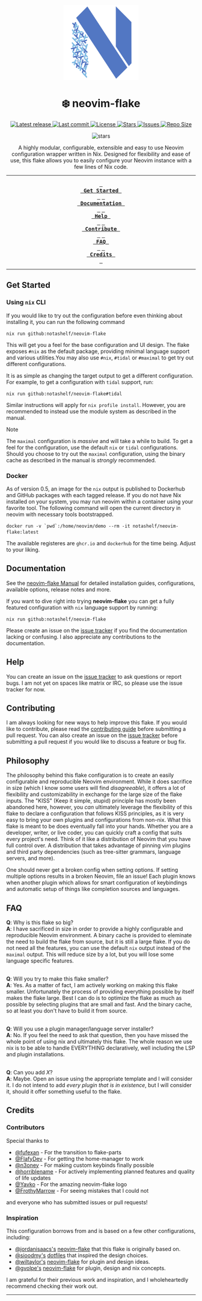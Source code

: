 <div align="center">
    <img src="../assets/neovim-flake-logo-work.svg" alt="neovim-flake Logo"  width="200">
</div>
<h1 align="center">❄️  neovim-flake</h1>
<div align="center">
<p>
    <a href="https://github.com/NotAShelf/neovim-flake/releases/latest">
      <img alt="Latest release" src="https://img.shields.io/github/v/release/NotAShelf/neovim-flake?style=for-the-badge&logo=nixos&color=C9CBFF&logoColor=D9E0EE&labelColor=302D41" />
    </a>
    <a href="https://github.com/NotAShelf/neovim-flake/pulse">
      <img alt="Last commit" src="https://img.shields.io/github/last-commit/NotAShelf/neovim-flake?style=for-the-badge&logo=starship&color=8bd5ca&logoColor=D9E0EE&labelColor=302D41"/>
    </a>
    <a href="https://github.com/NotAShelf/neovim-flake/blob/main/LICENSE">
      <img alt="License" src="https://img.shields.io/github/license/NotAShelf/neovim-flake?style=for-the-badge&logo=nixos&color=ee999f&logoColor=D9E0EE&labelColor=302D41" />
    </a>
    <a href="https://github.com/NotAShelf/neovim-flake/stargazers">
      <img alt="Stars" src="https://img.shields.io/github/stars/NotAShelf/neovim-flake?style=for-the-badge&logo=nixos&color=c69ff5&logoColor=D9E0EE&labelColor=302D41" />
    </a>
    <a href="https://github.com/NotAShelf/neovim-flake/issues">
      <img alt="Issues" src="https://img.shields.io/github/issues/NotAShelf/neovim-flake?style=for-the-badge&logo=bilibili&color=F5E0DC&logoColor=D9E0EE&labelColor=302D41" />
    </a>
    <a href="https://github.com/NotAShelf/neovim-flake">
      <img alt="Repo Size" src="https://img.shields.io/github/repo-size/NotAShelf/neovim-flake?color=%23DDB6F2&label=SIZE&logo=codesandbox&style=for-the-badge&logoColor=D9E0EE&labelColor=302D41" />
    </a>
</p>

<p align="center">
    <img src="https://stars.medv.io/NotAShelf/neovim-flake.svg", title="stars"/>
</p>

<div align="center">
  <a>
    A highly modular, configurable, extensible and easy to use Neovim configuration wrapper written in Nix. Designed for flexibility and ease of use, this flake allows you to easily configure your Neovim instance with a few lines of Nix code.
  </a>
</div>

</div>

---

<div align="center"><p>

**[<kbd> <br> Get Started <br> </kbd>][Get Started]**
**[<kbd> <br> Documentation <br> </kbd>][Documentation]**
**[<kbd> <br> Help <br> </kbd>][Help]**
**[<kbd> <br> Contribute <br> </kbd>][Contribute]**
**[<kbd> <br> FAQ <br> </kbd>][Faq]**
**[<kbd> <br> Credits <br> </kbd>][Credits]**

</p></div>

[Get Started]: #get-started
[Documentation]: #documentation
[Help]: #help
[Contribute]: #contributing
[FAQ]: #faq
[Credits]: #credits

---

## Get Started

### Using `nix` CLI

If you would like to try out the configuration before even thinking about installing it, you can run the following command

```console
nix run github:notashelf/neovim-flake
```

This will get you a feel for the base configuration and UI design. The flake exposes `#nix` as the default package, providing minimal language support and various
utilities.You may also use `#nix`, `#tidal` or `#maximal` to get try out different configurations.

It is as simple as changing the target output to get a different configuration. For example, to get a configuration with `tidal` support, run:

```console
nix run github:notashelf/neovim-flake#tidal
```

Similar instructions will apply for `nix profile install`. However, you are recommended to instead use the module system as described in the manual.

> [!NOTE]  
> The `maximal` configuration is _massive_ and will take a while to build. To get a feel for the configuration, use the default `nix` or `tidal` configurations.
> Should you choose to try out the `maximal` configuration, using the binary cache as described in the manual is _strongly_ recommended.

### Docker

As of version 0.5, an image for the `nix` output is published to Dockerhub and GitHub packages with each tagged release. If you do not have Nix installed
on your system, you may run neovim within a container using your favorite tool.
The following command will open the current directory in neovim with necessary tools bootstrapped.

```console
docker run -v `pwd`:/home/neovim/demo --rm -it notashelf/neovim-flake:latest
```

The available registeres are `ghcr.io` and `dockerhub` for the time being. Adjust to your liking.

## Documentation

See the [neovim-flake Manual](https://notashelf.github.io/neovim-flake/) for detailed installation guides, configurations, available options, release notes
and more.

If you want to dive right into trying **neovim-flake** you can get a fully featured configuration with `nix`
language support by running:

```console
nix run github:notashelf/neovim-flake
```

Please create an issue on the [issue tracker](../../../issues) if you find the documentation lacking or confusing.
I also appreciate any contributions to the documentation.

## Help

You can create an issue on the [issue tracker](../../../issues) to ask questions or report bugs.
I am not yet on spaces like matrix or IRC, so please use the issue tracker for now.

## Contributing

I am always looking for new ways to help improve this flake. If you would like to contribute, please read
the [contributing guide](CONTRIBUTING.md) before submitting a pull request. You can also create an
issue on the [issue tracker](../../../issues) before submitting a pull request if you would like to discuss
a feature or bug fix.

## Philosophy

The philosophy behind this flake configuration is to create an easily configurable and reproducible Neovim environment.
While it does sacrifice in size (which I know some users will find _disagreeable_), it offers a lot of flexibility and customizability in
exchange for the large size of the flake inputs. The "KISS" (Keep it simple, stupid) principle has mostly been abandoned here, however, you _can_
ultimately leverage the flexibility of this flake to declare a configuration that follows KISS principles, as it is very easy to bring your
own plugins and configurations from non-nix. What this flake is meant to be does eventually fall into your hands. Whether you are a
developer, writer, or live coder, you can quickly craft a config that suits every project's need. Think of it like a distribution of Neovim that you have
full control over. A distribution that takes advantage of pinning vim plugins and third party dependencies (such as tree-sitter grammars, language servers, and more).

One should never get a broken config when setting options. If setting multiple options results in a broken Neovim, file an issue!
Each plugin knows when another plugin which allows for smart configuration of keybindings and automatic setup of things
like completion sources and languages.

## FAQ

**Q**: Why is this flake so big?
<br/>
**A**: I have sacrificed in size in order to provide a highly configurable and reproducible Neovim environment. A binary cache is provided to
eleminate the need to build the flake from source, but it is still a large flake. If you do not need all the features, you can use the default `nix` output
instead of the `maximal` output. This will reduce size by a lot, but you will lose some language specific features.
<br/><br/>

**Q**: Will you try to make this flake smaller?
<br/>
**A**: Yes. As a matter of fact, I am actively working on making this flake smaller. Unfortunately the process of providing everything
possible by itself makes the flake large. Best I can do is to optimize the flake as much as possible by selecting plugins that
are small and fast. And the binary cache, so at least you don't have to build it from source.
<br/><br/>

**Q**: Will you use a plugin manager/language server installer?
<br/>
**A**: No. If you feel the need to ask that question, then you have missed the whole point of using nix and ultimately this flake.
The whole reason we use nix is to be able to handle EVERYTHING declaratively, well including the LSP and plugin installations.
<br/><br/>

**Q**: Can you add _X_?
<br/>
**A**: Maybe. Open an issue using the appropriate template and I will consider it. I do not intend to
add _every plugin that is in existence_, but I will consider it, should it offer something useful to the flake.

## Credits

### Contributors

Special thanks to

- [@fufexan](https://github.com/fufexan) - For the transition to flake-parts
- [@FlafyDev](https://github.com/FlafyDev) - For getting the home-manager to work
- [@n3oney](https://github.com/n3oney) - For making custom keybinds finally possible
- [@horriblename](https://github.com/horriblename) - For actively implementing planned features and quality of life updates
- [@Yavko](https://github.com/Yavko) - For the amazing neovim-flake logo
- [@FrothyMarrow](https://github.com/FrothyMarrow) - For seeing mistakes that I could not

and everyone who has submitted issues or pull requests!

### Inspiration

This configuration borrows from and is based on a few other configurations, including:

- [@jordanisaacs's](https://github.com/jordanisaacs) [neovim-flake](https://github.com/jordanisaacs/neovim-flake) that this flake is originally based on.
- [@sioodmy's](https://github.com/sioodmy) [dotfiles](https://github.com/sioodmy/dotfiles) that inspired the design choices.
- [@wiltaylor's](https://github.com/wiltaylor) [neovim-flake](https://github.com/wiltaylor/neovim-flake) for plugin and design ideas.
- [@gvolpe's](https://github.com/gvolpe) [neovim-flake](https://github.com/gvolpe/neovim-flake) for plugin, design and nix concepts.

I am grateful for their previous work and inspiration, and I wholeheartedly recommend checking their work out.
<br/>

---
